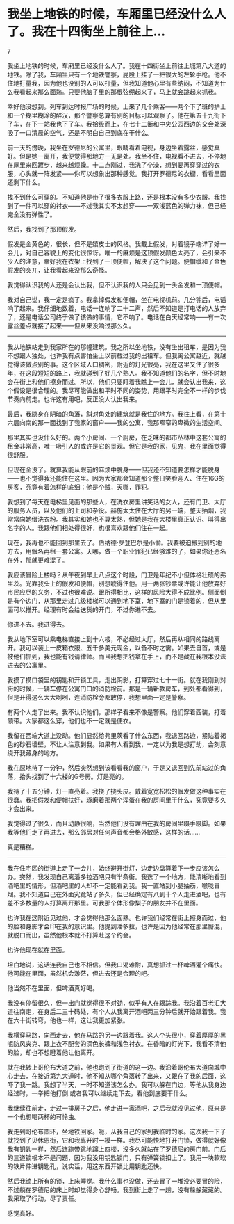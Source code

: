 # 我坐上地铁的时候，车厢里已经没什么人了。我在十四街坐上前往上...

7

我坐上地铁的时候，车厢里已经没什么人了。我在十四街坐上前往上城第八大道的地铁。除了我，车厢里只有一个地铁警察，屁股上挂了一把很大的左轮手枪。他不住地打量我，因为他也没别的人可以打量，但我知道他心里有些纳闷，不知道为什么我看起来那么面熟。只要他脑子里的那根弦绷起来了，马上就会跳起来抓我。

幸好他没想到。列车到达时报广场的时候，上来了几个乘客——两个下了班的护士和一个糊里糊涂的醉汉，那个警察总算有别的目标可以观察了。他在第五十九街下了车，在下一站我也下了车。我拾级而上，在七十二街和中央公园西边的交会处深吸了一口清晨的空气，还是不明白自己到底在干什么。

前一天的傍晚，我坐在罗德尼的公寓里，眼睛看着电视，身边坐着露丝，感觉真好。但是她一离开，我便觉得那地方一无是处。我坐不住，电视看不进去，不停地在屋里来回踱步，越来越烦躁。十二点刚过，我洗了个澡，想到要再穿穿过的衣服，心头就一阵发紧——你可以想象出那种感觉。我打开罗德尼的衣橱，看看里面还剩下什么。

找不到什么可穿的。不知道他是带了很多衣服上路，还是根本没有多少衣服。我找到了一件可以穿的衬衣——不过我其实不太想穿——一双浅蓝色的弹力袜，但已经完全没有弹性了。

然后，我找到了那顶假发。

假发是金黄色的，很长，但不是嬉皮士的风格。我戴上假发，对着镜子端详了好一会儿，对自己容貌上的变化很惊讶。唯一的麻烦是这顶假发颜色太亮了，会引来不少人的注意，幸好我在衣架上找到了一顶便帽，解决了这个问题。便帽缓和了金色假发的突兀，让我看起来没那么奇怪。

我觉得认识我的人还是会认出我，但不认识我的人只会见到一头金发和一顶便帽。

我对自己说，我一定是疯了。我拿掉假发和便帽，坐在电视机前。几分钟后，电话响了起来。我仔细地数着，电话一连响了二十二声，然后不知道是打电话的人放弃了，还是电话公司终于做了该做的事情，它不响了。电话在白天经常响——有一次露丝差点就接了起来——但从来没响过那么久。

***

我从地铁站走到我家所在的那幢建筑。我之所以坐地铁，没有坐出租车，是因为我不想跟人独处，也许我有点害怕坐上以前载过我的出租车。但我离公寓越近，就越觉得该做点别的事。这个区域人口稠密，附近的灯光很亮，我在这里又住了很多年，在这段短短的路上，我就碰到了好几个熟人。我不知道他们的名字，但不时地会在街上和他们擦身而过。所以，他们只要盯着我瞧上一会儿，就会认出我来，这个假设是很合理的。我尽可能做出和平时不同的姿势，用跟平时完全不一样的步伐节奏向前走。也许这有用吧，反正没人认出我来。

最后，我隐身在阴暗的角落，斜对角处的建筑就是我住的地方。我往上看，在第十六层向南的那一面找到了我家的窗户——我的公寓，我那窄窄的卑微的生活空间。

那里其实也没什么好的。两个小房间、一个厨房，在乏味的都市丛林中这套公寓的租金非常高，唯一吸引人的或许是它的景观。但它是我的家，见鬼，我在里面觉得很舒服。

但现在全没了。就算我能从眼前的麻烦中脱身——但我还不知道要怎样才能脱身——也不觉得我还能住在这里。因为大家都会知道那个整日笑脸迎人、住在16G的房客，究竟有着怎样的底细：他是个贼，天哪，罪犯。

我想到了每天在电梯里见面的那些人，在洗衣房里讲笑话的女人，还有门卫、大厅的服务人员，以及他们的上司和杂役。赫施太太住在大厅的另一端，整天抽烟，我常常向她借洗衣粉。我其实和她也不算太熟，但她是我在大楼里真正认识、叫得出名字的人。我跟他们相处得很好，也很喜欢跟他们住在一起。

现在，我再也不能回到那里去了。伯纳德·罗登巴尔是小偷。我要被迫搬到别的地方去，用假名再租一套公寓。天哪，做一个职业罪犯已经够难的了，如果你还恶名在外，那就更难混了。

我应该冒险上楼吗？从午夜到早上八点这个时段，门卫是年纪不小但体格壮硕的弗里茨。光靠我头上的假发和便帽，别想唬得住他。用一两张钞票或许能让他放弃好市民应尽的义务，不过也很难说。跟所得相比，这样的风险大得不成比例。侧面倒是有个边门，从那里走过几级楼梯可以通到地下室，地下室的门是锁着的，但从里面可以推开。经理有时会给送货的开门，不过你进不去。

你进不去。我进得去。

我从地下室可以乘电梯直接上到十六楼，不必经过大厅，然后再从相同的路线离开。我可以装上一皮箱衣服、五千多美元现金，以备不时之需。如果去自首，或是被他们抓到，我也能有钱请律师。而且我想把钱拿在手上，而不是藏在我根本没法进去的公寓里。

我摸了摸口袋里的钥匙和开锁工具，走出阴影，打算穿过七十一街。就在我刚到对街的时候，一辆车停在公寓门口的消防栓前。那是一辆新款房车，到处都看得到，但是开得这么大大咧咧，连消防栓旁都敢停，我想里面一定是警察。

有两个人走了出来。我不认识他们，那样子看来不像是警察。他们穿着西装，打着领带。大家都这么穿，他们也不一定就是便衣。

我留在西端大道上没动。他们显然给弗里茨看了什么东西，我退回路边，紧贴着褐色的砂石墙壁，不让人注意到我。如果有人看到我，一定以为我是想打劫，会刻意绕开我藏身的地方。

我在原地待了一分钟，然后突然想到该看看我的窗户，于是又退回到先前站过的角落，抬头找到了十六楼的G号房。灯是亮的。

我待了十五分钟，灯一直亮着。我挠了挠头皮。戴着宽宽松松的假发做这种事实在很蠢。我把假发和便帽扶好，琢磨着那两个浑蛋在我的房间里干什么，究竟要多久才会出来。

我觉得过了很久，而且动静很响，当然他们没有理由在我的房间里蹑手蹑脚。如果我等他们走了再进去，那么邻居对任何声音都会格外敏感，这样的话……

真是糟糕。

***

我在住宅区的街道上走了一会儿，始终避开街灯，边走边盘算着下一步应该怎么办。突然，我发现自己离潘多拉酒吧只有半条街。我选了一个地方，能清晰地看到酒吧里的情形，但酒吧里的人却不一定能看到我。我一直站到小腿抽筋，喉咙冒烟。我不知道自己在外面究竟站了多久，但已经确定有八到十个人走进酒吧，也有差不多数量的人打算离开那里。可我那个体形像梨子的朋友并不在里面。

也许我在这附近见过他，才会觉得他那么面熟。也许我们经常在街上擦身而过，他的脸和身影才会印在我的意识里。他提到潘多拉，也许是因为他经常在那里厮混，就脱口而出，虽然他根本就不打算赴这个约会。

也许他现在就在里面。

坦白地说，这话连我自己也不相信。但我口渴难耐，真想抓过一杯啤酒灌个痛快。他可能在里面，虽然机会渺茫，但进去还是合理的吧。

他当然不在里面，但啤酒真好喝。

我没有停留很久，但一出门就觉得很不对劲，似乎有人在跟踪我。我沿着百老汇大道往南走，在身后二三十码处，有个人从我离开酒吧两三分钟后就开始跟着我。我在六十街转弯，他也一样，这让我更加紧张。

我横穿马路，向西走去，他在马路的另一边跟着我。这人个头很小，穿着厚厚的黑呢防风夹克、跟上衣不配套的深色长裤和浅色衬衣。在昏暗的灯光下，我看不清他的脸，却也不想瞪着他让他离开。

就在我转上哥伦布大道之前，他也跑到了街道的这一边。我沿着哥伦布大道向城中心走去，在接近第九大道时，他不知从哪个角落转了出来，又跟在了我的后面，这吓了我一跳。我想了半天，一时不知道该怎么办。我可以躲在门边，等他从我身边经过时，一拳把他打倒.或者我可以继续走下去，看他到底要干什么。

我继续往前走，走过一排房子之后，他走进一家酒吧，之后我就没见过他，原来是一个也想喝两杯的可怜虫。

我走到哥伦布圆环，坐地铁回家。呃，从我自己的家到我临时的家。这次我一下子就找到了贝休恩街，它和我离开时一模一样。我尽可能快地打开门锁，做得就好像我有钥匙一样，然后连跑带跳地蹿上四楼，没多久就站在了罗德尼的房门前。门后的三道锁根本不是问题，因为我没用钥匙锁门，只有弹簧锁扣上了。我用一块软软的铁片伸进钥匙孔，说实话，用这东西开锁比用钥匙还快。

然后我锁上所有的锁，上床睡觉。我什么事也没做，还去冒了一堆没必要冒的险，不过躺在罗德尼的床上时却觉得身心舒畅。我到街上走了一趟，没有躲躲藏藏的。我采取了行动，尽了责任。

感觉真好。